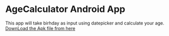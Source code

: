 # AgeCalculator Android App
This app will take birhday as input using datepicker and calculate your age.
[DownLoad the Apk file from here](https://johirsujon.github.io/AndroidAgeCalculator/AgeCalculator.apk)

